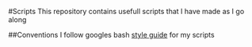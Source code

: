 #Scripts
This repository contains usefull scripts that I have made as I go along

##Conventions
I follow googles bash [style guide](https://google.github.io/styleguide/shell.xml) for my scripts 
